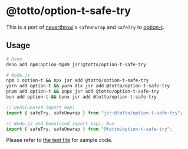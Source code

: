 # @totto/option-t-safe-try

This is a port of [neverthrow](https://github.com/supermacro/neverthrow)'s
`safeUnwrap` and `safeTry` to [option-t](https://github.com/gcanti/option-t).

## Usage

```bash
# Deno
deno add npm:option-t@49 jsr:@totto/option-t-safe-try

# Node.js
npm i option-t && npx jsr add @totto/option-t-safe-try
yarn add option-t && yarn dlx jsr add @totto/option-t-safe-try
pnpm add option-t && pnpx jsr add @totto/option-t-safe-try
bun add option-t && bunx jsr add @totto/option-t-safe-try
```

```ts
// Deno(unused import map)
import { safeTry, safeUnwrap } from "jsr:@totto/option-t-safe-try";

// Node.js and Deno(used import map), Bun
import { safeTry, safeUnwrap } from "@totto/option-t-safe-try";
```

Please refer to [the test file](./main_test.ts) for sample code.
